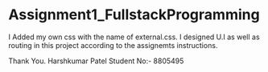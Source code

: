 # Assignment1_FullstackProgramming


I Added my own css with the name of external.css. I designed U.I as well as routing in this project according to the assignemts instructions.

Thank You.
Harshkumar Patel
Student No:- 8805495
